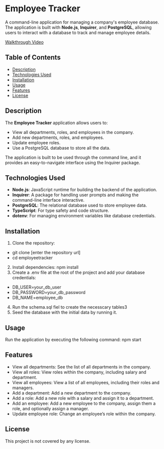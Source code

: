 # Employee Tracker

A command-line application for managing a company's employee database. The application is built with **Node.js**, **Inquirer**, and **PostgreSQL**, allowing users to interact with a database to track and manage employee details.

<a href="https://drive.google.com/file/d/1an4jY0pU1LvmpmHQt9sAIYy9r-ixlglT/view?usp=drive_link">Walkthrough Video</a>

## Table of Contents
- [Description](#description)
- [Technologies Used](#technologies-used)
- [Installation](#installation)
- [Usage](#usage)
- [Features](#features)
- [License](#license)

## Description
The **Employee Tracker** application allows users to:
- View all departments, roles, and employees in the company.
- Add new departments, roles, and employees.
- Update employee roles.
- Use a PostgreSQL database to store all the data.

The application is built to be used through the command line, and it provides an easy-to-navigate interface using the Inquirer package.

## Technologies Used
- **Node.js**: JavaScript runtime for building the backend of the application.
- **Inquirer**: A package for handling user prompts and making the command-line interface interactive.
- **PostgreSQL**: The relational database used to store employee data.
- **TypeScript**: For type safety and code structure.
- **dotenv**: For managing environment variables like database credentials.

## Installation

1. Clone the repository:
- git clone [enter the repository url]
- cd employeetracker
2. Install dependencies: npm install
3. Create a .env file at the root of the project and add your database credentials:  
- DB_USER=your_db_user
- DB_PASSWORD=your_db_password
- DB_NAME=employee_db
4. Run the schema.sql fiel to create the necesscary tables3
5. Seed the database with the initial data by running it. 

## Usage
Run the application by executing the following command: npm start

## Features 
- View all departments: See the list of all departments in the company.
- View all roles: View roles within the company, including salary and department.
- View all employees: View a list of all employees, including their roles and managers.
- Add a department: Add a new department to the company.
- Add a role: Add a new role with a salary and assign it to a department.
- Add an employee: Add a new employee to the company, assign them a role, and optionally assign a manager.
- Update employee role: Change an employee’s role within the company.

## License
This project is not covered by any license. 